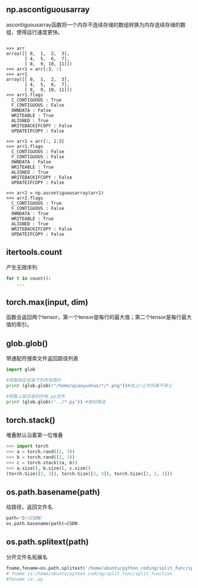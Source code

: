 ## np.ascontiguousarray
ascontiguousarray函数将一个内存不连续存储的数组转换为内存连续存储的数组，使得运行速度更快。
```Py

>>> arr
array([[ 0,  1,  2,  3],
       [ 4,  5,  6,  7],
       [ 8,  9, 10, 11]])
>>> arr1 = arr[:3, :]
>>> arr1
array([[ 0,  1,  2,  3],
       [ 4,  5,  6,  7],
       [ 8,  9, 10, 11]])
>>> arr1.flags
  C_CONTIGUOUS : True
  F_CONTIGUOUS : False
  OWNDATA : False
  WRITEABLE : True
  ALIGNED : True
  WRITEBACKIFCOPY : False
  UPDATEIFCOPY : False

>>> arr1 = arr[:, 1:3]
>>> arr1.flags
  C_CONTIGUOUS : False
  F_CONTIGUOUS : False
  OWNDATA : False
  WRITEABLE : True
  ALIGNED : True
  WRITEBACKIFCOPY : False
  UPDATEIFCOPY : False

>>> arr2 = np.ascontiguousarray(arr1)
>>> arr2.flags
  C_CONTIGUOUS : True
  F_CONTIGUOUS : False
  OWNDATA : True
  WRITEABLE : True
  ALIGNED : True
  WRITEBACKIFCOPY : False
  UPDATEIFCOPY : False
```


## itertools.count

产生无限序列
```py 
for t in count():
    ...
```
## torch.max(input, dim)

函数会返回两个tensor，第一个tensor是每行的最大值；第二个tensor是每行最大值的索引。

## glob.glob()
带通配符搜索文件返回路径列表
```py
import glob

#获取指定目录下的所有图片
print (glob.glob(r"/home/qiaoyunhao/*/*.png"))#加上r让字符串不转义

#获取上级目录的所有.py文件
print (glob.glob(r'../*.py')) #相对路径

```

## torch.stack()

堆叠默认沿着第一位堆叠
```py
>>> import torch
>>> a = torch.rand((2, 3))
>>> b = torch.rand((2, 3))
>>> c = torch.stack((a, b))
>>> a.size(), b.size(), c.size()
(torch.Size([2, 3]), torch.Size([2, 3]), torch.Size([2, 2, 3]))
```

## os.path.basename(path)

给路径，返回文件名
```py
path='D:\CSDN'
os.path.basename(path)=CSDN
```

## os.path.splitext(path)

分开文件名拓展名

```py
fname,fename=os.path.splitext('/home/ubuntu/python_coding/split_func/split_function.py')
# fname is:/home/ubuntu/python_coding/split_func/split_function
#fename is:.py
```